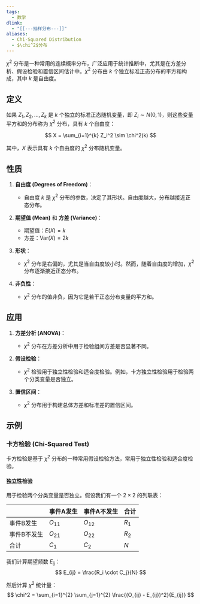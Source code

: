 ```yaml
---
tags:
  - 数学
dlink:
  - "[[---抽样分布---]]"
aliases:
  - Chi-Squared Distribution
  - $\chi^2$分布
---
```

$\chi^2$ 分布是一种常用的连续概率分布，广泛应用于统计推断中，尤其是在方差分析、假设检验和置信区间估计中。$\chi^2$ 分布由 $k$ 个独立标准正态分布的平方和构成，其中 $k$ 是自由度。

## 定义

如果 $Z_1, Z_2, \ldots, Z_k$ 是 $k$ 个独立的标准正态随机变量，即 $Z_i \sim N(0, 1)$，则这些变量平方和的分布称为 $\chi^2$ 分布，具有 $k$ 个自由度：

$$
X = \sum_{i=1}^{k} Z_i^2 \sim \chi^2(k)
$$

其中，$X$ 表示具有 $k$ 个自由度的 $\chi^2$ 分布随机变量。

## 性质

1. **自由度 (Degrees of Freedom)**：
    - 自由度 $k$ 是 $\chi^2$ 分布的参数，决定了其形状。自由度越大，分布越接近正态分布。

2. **期望值 (Mean)** 和 **方差 (Variance)**：
    - 期望值：$E(X) = k$
    - 方差：$\text{Var}(X) = 2k$

3. **形状**：
    - $\chi^2$ 分布是右偏的，尤其是当自由度较小时。然而，随着自由度的增加，$\chi^2$ 分布逐渐接近正态分布。

4. **非负性**：
    - $\chi^2$ 分布的值非负，因为它是若干正态分布变量的平方和。

## 应用

1. **方差分析 (ANOVA)**：
    - $\chi^2$ 分布在方差分析中用于检验组间方差是否显著不同。

2. **假设检验**：
    - $\chi^2$ 检验用于独立性检验和适合度检验。例如，卡方独立性检验用于检验两个分类变量是否独立。

3. **置信区间**：
    - $\chi^2$ 分布用于构建总体方差和标准差的置信区间。

## 示例

### 卡方检验 (Chi-Squared Test)

卡方检验是基于 $\chi^2$ 分布的一种常用假设检验方法，常用于独立性检验和适合度检验。

#### 独立性检验

用于检验两个分类变量是否独立。假设我们有一个 $2 \times 2$ 的列联表：

|         | 事件A发生 | 事件A不发生 | 合计  |
|---------|----------|------------|------|
| 事件B发生 | $O_{11}$  | $O_{12}$   | $R_1$ |
| 事件B不发生 | $O_{21}$  | $O_{22}$   | $R_2$ |
| 合计    | $C_1$    | $C_2$      | $N$  |

我们计算期望频数 $E_{ij}$：
$$
E_{ij} = \frac{R_i \cdot C_j}{N}
$$

然后计算 $\chi^2$ 统计量：
$$
\chi^2 = \sum_{i=1}^{2} \sum_{j=1}^{2} \frac{(O_{ij} - E_{ij})^2}{E_{ij}}
$$